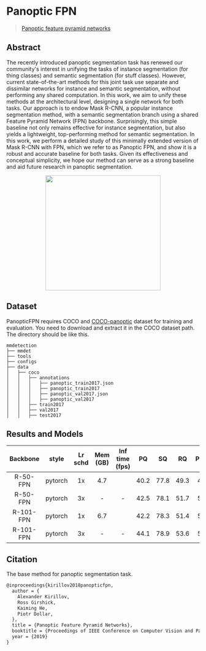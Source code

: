 # Panoptic FPN

> [Panoptic feature pyramid networks](https://arxiv.org/abs/1901.02446)

<!-- [ALGORITHM] -->

## Abstract

The recently introduced panoptic segmentation task has renewed our community's interest in unifying the tasks of instance segmentation (for thing classes) and semantic segmentation (for stuff classes). However, current state-of-the-art methods for this joint task use separate and dissimilar networks for instance and semantic segmentation, without performing any shared computation. In this work, we aim to unify these methods at the architectural level, designing a single network for both tasks. Our approach is to endow Mask R-CNN, a popular instance segmentation method, with a semantic segmentation branch using a shared Feature Pyramid Network (FPN) backbone. Surprisingly, this simple baseline not only remains effective for instance segmentation, but also yields a lightweight, top-performing method for semantic segmentation. In this work, we perform a detailed study of this minimally extended version of Mask R-CNN with FPN, which we refer to as Panoptic FPN, and show it is a robust and accurate baseline for both tasks. Given its effectiveness and conceptual simplicity, we hope our method can serve as a strong baseline and aid future research in panoptic segmentation.

<div align=center>
<img src="https://user-images.githubusercontent.com/40661020/143968979-a1593758-c9d7-44a6-a3b8-d9686ef19ce8.png" height="300"/>
</div>

## Dataset

PanopticFPN requires COCO and [COCO-panoptic](http://images.cocodataset.org/annotations/panoptic_annotations_trainval2017.zip) dataset for training and evaluation. You need to download and extract it in the COCO dataset path.
The directory should be like this.

```none
mmdetection
├── mmdet
├── tools
├── configs
├── data
│   ├── coco
│   │   ├── annotations
│   │   │   ├── panoptic_train2017.json
│   │   │   ├── panoptic_train2017
│   │   │   ├── panoptic_val2017.json
│   │   │   ├── panoptic_val2017
│   │   ├── train2017
│   │   ├── val2017
│   │   ├── test2017
```

## Results and Models

| Backbone  |  style  | Lr schd | Mem (GB) | Inf time (fps) |  PQ  |  SQ  |  RQ  | PQ_th | SQ_th | RQ_th | PQ_st | SQ_st | RQ_st |                     Config                      |                                                                                                                                                                                               Download                                                                                                                                                                                               |
| :-------: | :-----: | :-----: | :------: | :------------: | :--: | :--: | :--: | :---: | :---: | :---: | :---: | :---: | :---: | :---------------------------------------------: | :--------------------------------------------------------------------------------------------------------------------------------------------------------------------------------------------------------------------------------------------------------------------------------------------------------------------------------------------------------------------------------------------------: |
| R-50-FPN  | pytorch |   1x    |   4.7    |                | 40.2 | 77.8 | 49.3 | 47.8  | 80.9  | 57.5  | 28.9  | 73.1  | 37.0  |   [config](./panoptic-fpn_r50_fpn_1x_coco.py)   |                   [model](https://pub-ed9ed750ddcc469da251e2d1a2cea382.r2.dev/mmdetection/v2.0/panoptic_fpn/panoptic_fpn_r50_fpn_1x_coco/panoptic_fpn_r50_fpn_1x_coco_20210821_101153-9668fd13.pth) \| [log](https://pub-ed9ed750ddcc469da251e2d1a2cea382.r2.dev/mmdetection/v2.0/panoptic_fpn/panoptic_fpn_r50_fpn_1x_coco/panoptic_fpn_r50_fpn_1x_coco_20210821_101153.log.json)                   |
| R-50-FPN  | pytorch |   3x    |    -     |       -        | 42.5 | 78.1 | 51.7 | 50.3  | 81.5  | 60.3  | 30.7  | 73.0  | 38.8  | [config](./panoptic-fpn_r50_fpn_ms-3x_coco.py)  |   [model](https://pub-ed9ed750ddcc469da251e2d1a2cea382.r2.dev/mmdetection/v2.0/panoptic_fpn/panoptic_fpn_r50_fpn_mstrain_3x_coco/panoptic_fpn_r50_fpn_mstrain_3x_coco_20210824_171155-5650f98b.pth) \| [log](https://pub-ed9ed750ddcc469da251e2d1a2cea382.r2.dev/mmdetection/v2.0/panoptic_fpn/panoptic_fpn_r50_fpn_mstrain_3x_coco/panoptic_fpn_r50_fpn_mstrain_3x_coco_20210824_171155.log.json)   |
| R-101-FPN | pytorch |   1x    |   6.7    |                | 42.2 | 78.3 | 51.4 | 50.1  | 81.4  | 59.9  | 30.3  | 73.6  | 38.5  |  [config](./panoptic-fpn_r101_fpn_1x_coco.py)   |                 [model](https://pub-ed9ed750ddcc469da251e2d1a2cea382.r2.dev/mmdetection/v2.0/panoptic_fpn/panoptic_fpn_r101_fpn_1x_coco/panoptic_fpn_r101_fpn_1x_coco_20210820_193950-ab9157a2.pth) \| [log](https://pub-ed9ed750ddcc469da251e2d1a2cea382.r2.dev/mmdetection/v2.0/panoptic_fpn/panoptic_fpn_r101_fpn_1x_coco/panoptic_fpn_r101_fpn_1x_coco_20210820_193950.log.json)                 |
| R-101-FPN | pytorch |   3x    |    -     |       -        | 44.1 | 78.9 | 53.6 | 52.1  | 81.7  | 62.3  | 32.0  | 74.6  | 40.3  | [config](./panoptic-fpn_r101_fpn_ms-3x_coco.py) | [model](https://pub-ed9ed750ddcc469da251e2d1a2cea382.r2.dev/mmdetection/v2.0/panoptic_fpn/panoptic_fpn_r101_fpn_mstrain_3x_coco/panoptic_fpn_r101_fpn_mstrain_3x_coco_20210823_114712-9c99acc4.pth) \| [log](https://pub-ed9ed750ddcc469da251e2d1a2cea382.r2.dev/mmdetection/v2.0/panoptic_fpn/panoptic_fpn_r101_fpn_mstrain_3x_coco/panoptic_fpn_r101_fpn_mstrain_3x_coco_20210823_114712.log.json) |

## Citation

The base method for panoptic segmentation task.

```latex
@inproceedings{kirillov2018panopticfpn,
  author = {
    Alexander Kirillov,
    Ross Girshick,
    Kaiming He,
    Piotr Dollar,
  },
  title = {Panoptic Feature Pyramid Networks},
  booktitle = {Proceedings of IEEE Conference on Computer Vision and Pattern Recognition (CVPR)},
  year = {2019}
}
```
